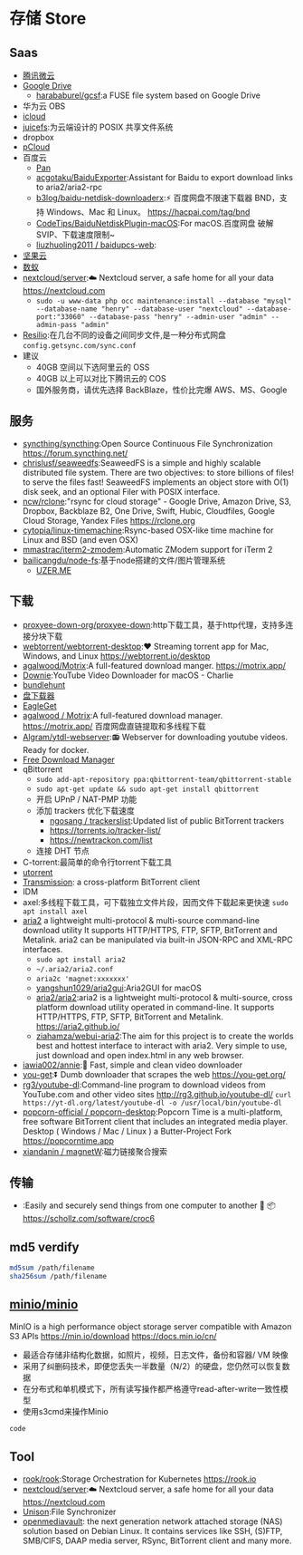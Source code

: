 # 存储 Store

## Saas

* [腾讯微云](https://www.weiyun.com/)
* [Google Drive](https://drive.google.com/drive/)
  - [harababurel/gcsf](https://github.com/harababurel/gcsf):a FUSE file system based on Google Drive
* 华为云 OBS
* [icloud](https://www.icloud.com/)
* [juicefs](https://juicefs.io/):为云端设计的 POSIX 共享文件系统
* dropbox
* [pCloud](https://www.pcloud.com/zh/)
* 百度云
  - [Pan](https://pandownload.com)
  - [acgotaku/BaiduExporter](https://github.com/acgotaku/BaiduExporter):Assistant for Baidu to export download links to aria2/aria2-rpc
  - [b3log/baidu-netdisk-downloaderx](https://github.com/b3log/baidu-netdisk-downloaderx):⚡️ 百度网盘不限速下载器 BND，支持 Windows、Mac 和 Linux。 <https://hacpai.com/tag/bnd>
  - [CodeTips/BaiduNetdiskPlugin-macOS](https://github.com/CodeTips/BaiduNetdiskPlugin-macOS):For macOS.百度网盘 破解SVIP、下载速度限制~
  - [liuzhuoling2011 / baidupcs-web](https://github.com/liuzhuoling2011/baidupcs-web):
* [坚果云](https://www.jianguoyun.com/)
* [数蚁](https://teamyi.com)
* [nextcloud/server](https://github.com/nextcloud/server):☁️ Nextcloud server, a safe home for all your data <https://nextcloud.com>
  - `sudo -u www-data php occ maintenance:install --database "mysql" --database-name "henry" --database-user "nextcloud" --database-port:"33060" --database-pass "henry" --admin-user "admin" --admin-pass "admin"`
* [Resilio](https://www.resilio.com/):在几台不同的设备之间同步文件,是一种分布式网盘 `config.getsync.com/sync.conf`
* 建议
  - 40GB 空间以下选阿里云的 OSS
  - 40GB 以上可以对比下腾讯云的 COS
  - 国外服务商，请优先选择 BackBlaze，性价比完爆 AWS、MS、Google

## 服务

* [syncthing/syncthing](https://github.com/syncthing/syncthing):Open Source Continuous File Synchronization <https://forum.syncthing.net/>
* [chrislusf/seaweedfs](https://github.com/chrislusf/seaweedfs):SeaweedFS is a simple and highly scalable distributed file system. There are two objectives: to store billions of files! to serve the files fast! SeaweedFS implements an object store with O(1) disk seek, and an optional Filer with POSIX interface.
* [ncw/rclone](https://github.com/ncw/rclone):"rsync for cloud storage" - Google Drive, Amazon Drive, S3, Dropbox, Backblaze B2, One Drive, Swift, Hubic, Cloudfiles, Google Cloud Storage, Yandex Files <https://rclone.org>
* [cytopia/linux-timemachine](https://github.com/cytopia/linux-timemachine):Rsync-based OSX-like time machine for Linux and BSD (and even OSX)
* [mmastrac/iterm2-zmodem](https://github.com/mmastrac/iterm2-zmodem):Automatic ZModem support for iTerm 2
* [bailicangdu/node-fs](https://github.com/bailicangdu/node-fs):基于node搭建的文件/图片管理系统
  - [UZER.ME](https://uzer.me/)

## 下载

* [proxyee-down-org/proxyee-down](https://github.com/proxyee-down-org/proxyee-down):http下载工具，基于http代理，支持多连接分块下载
* [webtorrent/webtorrent-desktop](https://github.com/webtorrent/webtorrent-desktop):❤️ Streaming torrent app for Mac, Windows, and Linux <https://webtorrent.io/desktop>
* [agalwood/Motrix](https://github.com/agalwood/Motrix):A full-featured download manger. <https://motrix.app/>
* [Downie](https://software.charliemonroe.net/downie/):YouTube Video Downloader for macOS - Charlie
* [bundlehunt](https://bundlehunt.com/)
* [盘下载器](https://www.baiduwp.com/)
* [EagleGet](http://www.eagleget.com/cn/)
* [agalwood / Motrix](https://github.com/agalwood/Motrix):A full-featured download manager. <https://motrix.app/> 百度网盘直链提取和多线程下载
* [Algram/ytdl-webserver](https://github.com/Algram/ytdl-webserver):📻 Webserver for downloading youtube videos. Ready for docker.
* [Free Download Manager](https://www.freedownloadmanager.org/)
* qBittorrent
  + `sudo add-apt-repository ppa:qbittorrent-team/qbittorrent-stable`
  + `sudo apt-get update && sudo apt-get install qbittorrent`
  + 开启 UPnP / NAT-PMP 功能
  + 添加 trackers 优化下载速度
    - [ngosang / trackerslist](https://github.com/ngosang/trackerslist):Updated list of public BitTorrent trackers
    - <https://torrents.io/tracker-list/>
    - <https://newtrackon.com/list>
  * 连接 DHT 节点
* C-torrent:最简单的命令行torrent下载工具
* [utorrent](https://www.utorrent.com/intl/zh_cn/)
* [Transmission](https://transmissionbt.com/):  a cross-platform BitTorrent client
* IDM
* axel:多线程下载工具，可下载独立文件片段，因而文件下载起来更快速 `sudo apt install axel`
* [aria2](https://aria2.github.io/) a lightweight multi-protocol & multi-source command-line download utility It supports HTTP/HTTPS, FTP, SFTP, BitTorrent and Metalink. aria2 can be manipulated via built-in JSON-RPC and XML-RPC interfaces.
  - `sudo apt install aria2`
  - `~/.aria2/aria2.conf`
  - `aria2c 'magnet:xxxxxxx'`
  - [yangshun1029/aria2gui](https://github.com/yangshun1029/aria2gui):Aria2GUI for macOS
  - [aria2/aria2](https://github.com/aria2/aria2):aria2 is a lightweight multi-protocol & multi-source, cross platform download utility operated in command-line. It supports HTTP/HTTPS, FTP, SFTP, BitTorrent and Metalink. <https://aria2.github.io/>
  - [ziahamza/webui-aria2](https://github.com/ziahamza/webui-aria2):The aim for this project is to create the worlds best and hottest interface to interact with aria2. Very simple to use, just download and open index.html in any web browser.
* [iawia002/annie](https://github.com/iawia002/annie):👾 Fast, simple and clean video downloader
* [you-get](https://github.com/soimort/you-get):⏬ Dumb downloader that scrapes the web <https://you-get.org/>
* [rg3/youtube-dl](https://github.com/rg3/youtube-dl):Command-line program to download videos from YouTube.com and other video sites <http://rg3.github.io/youtube-dl/> `curl https://yt-dl.org/latest/youtube-dl -o /usr/local/bin/youtube-dl`
* [popcorn-official / popcorn-desktop](https://github.com/popcorn-official/popcorn-desktop):Popcorn Time is a multi-platform, free software BitTorrent client that includes an integrated media player. Desktop ( Windows / Mac / Linux ) a Butter-Project Fork <https://popcorntime.app>
* [xiandanin / magnetW](https://github.com/xiandanin/magnetW):磁力链接聚合搜索

## 传输

* [](https://github.com/schollz/croc):Easily and securely send things from one computer to another 🐊 📦 <https://schollz.com/software/croc6>

## md5 verdify

```sh
md5sum /path/filename
sha256sum /path/filename
```

## [minio/minio](https://github.com/minio/minio)

MinIO is a high performance object storage server compatible with Amazon S3 APIs <https://min.io/download>  <https://docs.min.io/cn/>

* 最适合存储非结构化数据，如照片，视频，日志文件，备份和容器/ VM 映像
* 采用了纠删码技术，即便您丢失一半数量（N/2）的硬盘，您仍然可以恢复数据
* 在分布式和单机模式下，所有读写操作都严格遵守read-after-write一致性模型
* 使用s3cmd来操作Minio

```sh
code
```

## Tool

* [rook/rook](https://github.com/rook/rook):Storage Orchestration for Kubernetes <https://rook.io>
* [nextcloud/server](https://github.com/nextcloud/server):☁️ Nextcloud server, a safe home for all your data <https://nextcloud.com>
* [Unison](https://www.cis.upenn.edu/~bcpierce/unison/):File Synchronizer
* [openmediavault](https://www.openmediavault.org/): the next generation network attached storage (NAS) solution based on Debian Linux. It contains services like SSH, (S)FTP, SMB/CIFS, DAAP media server, RSync, BitTorrent client and many more.
